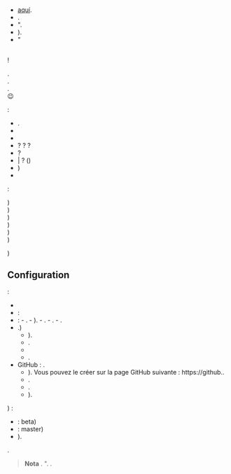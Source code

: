 # 

## 

-  [aquí](https://www.jeedom.com/site/fr/dev.html).
- .
- ".
- ).
- "

## 

 !

.  
.  
.  
 :wink:  

 :

- .
- 
- 
-  ?  ?  ?
-  ?
-  |  ? ()
- )
- 


 :

)  
)  
)  
)  
)  
)  
  
)  

## Configuration

 :

- 
-  :
  -  :
    - .
    - ).
    - .
    - .
    - .
  - .)
    - ).
    - .
    - 
    - .
  - GitHub : .
    - ). Vous pouvez le créer sur la page GitHub suivante : https://github..
    - .
    - .
    - ).

   ) :

   - : beta)
   - : master)
   - ).

   .
   
   
   > **Nota**
   > .
   > ".  . 
